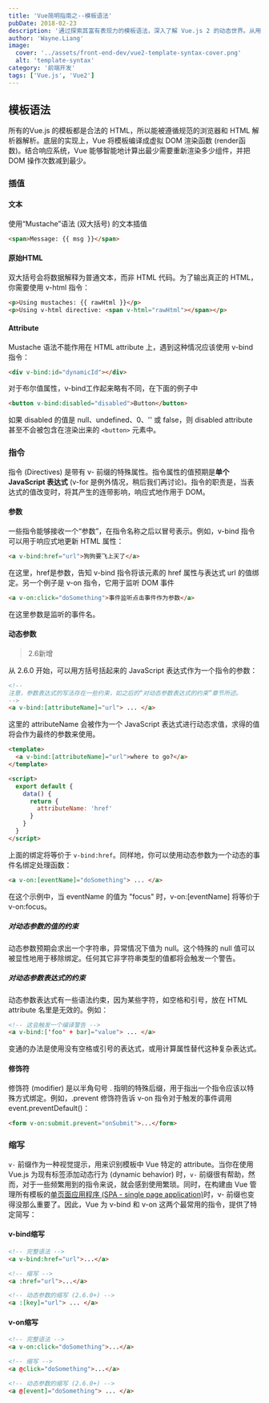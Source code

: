 ```yaml
---
title: 'Vue简明指南之--模板语法'
pubDate: 2018-02-23
description: '通过探索其富有表现力的模板语法，深入了解 Vue.js 2 的动态世界。从用于无缝数据绑定的双大括号到 v-if 和 v-for 等强大指令，了解 Vue.js 2 如何简化 UI 开发。'
author: 'Wayne.Liang'
image:
  cover: '../assets/front-end-dev/vue2-template-syntax-cover.png'
  alt: 'template-syntax'
category: '前端开发'
tags: ['Vue.js', 'Vue2']
---
```


## 模板语法

所有的Vue.js 的模板都是合法的 HTML，所以能被遵循规范的浏览器和 HTML 解析器解析。底层的实现上，Vue 将模板编译成虚拟 DOM 渲染函数 (render函数)。结合响应系统，Vue 能够智能地计算出最少需要重新渲染多少组件，并把 DOM 操作次数减到最少。

### 插值

#### 文本

使用“Mustache”语法 (双大括号) 的文本插值

```html
<span>Message: {{ msg }}</span>
```

#### 原始HTML

双大括号会将数据解释为普通文本，而非 HTML 代码。为了输出真正的 HTML，你需要使用 v-html 指令：

```html
<p>Using mustaches: {{ rawHtml }}</p>
<p>Using v-html directive: <span v-html="rawHtml"></span></p>
```

#### Attribute

Mustache 语法不能作用在 HTML attribute 上，遇到这种情况应该使用 v-bind 指令：

```html
<div v-bind:id="dynamicId"></div>
```
对于布尔值属性，v-bind工作起来略有不同，在下面的例子中

```html
<button v-bind:disabled="disabled">Button</button>
```

如果 disabled 的值是 null、undefined、0、'' 或 false，则 disabled attribute 甚至不会被包含在渲染出来的 `<button>` 元素中。

### 指令

指令 (Directives) 是带有 v- 前缀的特殊属性。指令属性的值预期是**单个 JavaScript 表达式** (v-for 是例外情况，稍后我们再讨论)。指令的职责是，当表达式的值改变时，将其产生的连带影响，响应式地作用于 DOM。

#### 参数

一些指令能够接收一个“参数”，在指令名称之后以冒号表示。例如，v-bind 指令可以用于响应式地更新 HTML 属性：

```html
<a v-bind:href="url">狗狗要飞上天了</a>
```

在这里，href是参数，告知 v-bind 指令将该元素的 href 属性与表达式 url 的值绑定。另一个例子是 v-on 指令，它用于监听 DOM 事件

```html
<a v-on:click="doSomething">事件监听点击事件作为参数</a>
```

在这里参数是监听的事件名。

#### 动态参数

> 2.6新增

从 2.6.0 开始，可以用方括号括起来的 JavaScript 表达式作为一个指令的参数：

```html
<!--
注意，参数表达式的写法存在一些约束，如之后的“对动态参数表达式的约束”章节所述。
-->
<a v-bind:[attributeName]="url"> ... </a>
```

这里的 attributeName 会被作为一个 JavaScript 表达式进行动态求值，求得的值将会作为最终的参数来使用。

```html
<template>
  <a v-bind:[attributeName]="url">where to go?</a>
</template>

<script>
  export default {
    data() {
      return {
        attributeName: 'href'
      }
    }
  }
</script>
````

上面的绑定将等价于 `v-bind:href`。同样地，你可以使用动态参数为一个动态的事件名绑定处理函数：

```html
<a v-on:[eventName]="doSomething"> ... </a>
```
在这个示例中，当 eventName 的值为 "focus" 时，v-on:[eventName] 将等价于 v-on:focus。

##### 对动态参数的值的约束

动态参数预期会求出一个字符串，异常情况下值为 null。这个特殊的 null 值可以被显性地用于移除绑定。任何其它非字符串类型的值都将会触发一个警告。

##### 对动态参数表达式的约束

动态参数表达式有一些语法约束，因为某些字符，如空格和引号，放在 HTML attribute 名里是无效的。例如：

```html
<!-- 这会触发一个编译警告 -->
<a v-bind:['foo' + bar]="value"> ... </a>
```

变通的办法是使用没有空格或引号的表达式，或用计算属性替代这种复杂表达式。


#### 修饰符

修饰符 (modifier) 是以半角句号 . 指明的特殊后缀，用于指出一个指令应该以特殊方式绑定。例如，.prevent 修饰符告诉 v-on 指令对于触发的事件调用 event.preventDefault()：

```html
<form v-on:submit.prevent="onSubmit">...</form>
```

### 缩写

`v-` 前缀作为一种视觉提示，用来识别模板中 Vue 特定的 attribute。当你在使用 Vue.js 为现有标签添加动态行为 (dynamic behavior) 时，`v-` 前缀很有帮助，然而，对于一些频繁用到的指令来说，就会感到使用繁琐。同时，在构建由 Vue 管理所有模板的<a href="https://en.wikipedia.org/wiki/Single-page_application" target="_blank">单页面应用程序 (SPA - single page application)</a>时，v- 前缀也变得没那么重要了。因此，Vue 为 v-bind 和 v-on 这两个最常用的指令，提供了特定简写：

#### v-bind缩写


```html
<!-- 完整语法 -->
<a v-bind:href="url">...</a>

<!-- 缩写 -->
<a :href="url">...</a>

<!-- 动态参数的缩写 (2.6.0+) -->
<a :[key]="url"> ... </a>
```


#### v-on缩写

```html
<!-- 完整语法 -->
<a v-on:click="doSomething">...</a>

<!-- 缩写 -->
<a @click="doSomething">...</a>

<!-- 动态参数的缩写 (2.6.0+) -->
<a @[event]="doSomething"> ... </a>
```
